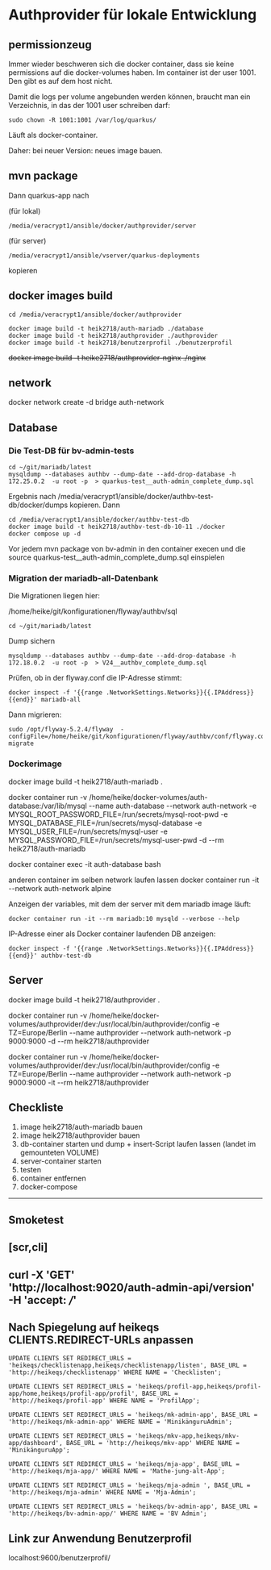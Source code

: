 # Authprovider für lokale Entwicklung

## permissionzeug

Immer wieder beschweren sich die docker container, dass sie keine permissions auf die docker-volumes haben. Im container ist der user 1001. Den
gibt es auf dem host nicht.

Damit die logs per volume angebunden werden können, braucht man ein Verzeichnis, in das der 1001 user schreiben darf:

```
sudo chown -R 1001:1001 /var/log/quarkus/
```

Läuft als docker-container.

Daher: bei neuer Version: neues image bauen.

## mvn package

Dann quarkus-app nach

(für lokal)
```
/media/veracrypt1/ansible/docker/authprovider/server
```
(für server)
```
/media/veracrypt1/ansible/vserver/quarkus-deployments
```

kopieren

## docker images build

```
cd /media/veracrypt1/ansible/docker/authprovider

docker image build -t heik2718/auth-mariadb ./database
docker image build -t heik2718/authprovider ./authprovider
docker image build -t heik2718/benutzerprofil ./benutzerprofil
```
~~docker image build -t heike2718/authprovider-nginx ./nginx~~

## network
docker network create -d bridge auth-network

## Database

### Die Test-DB für bv-admin-tests

```
cd ~/git/mariadb/latest
mysqldump --databases authbv --dump-date --add-drop-database -h 172.25.0.2  -u root -p  > quarkus-test__auth-admin_complete_dump.sql
```

Ergebnis nach /media/veracrypt1/ansible/docker/authbv-test-db/docker/dumps kopieren. Dann 

```
cd /media/veracrypt1/ansible/docker/authbv-test-db
docker image build -t heik2718/authbv-test-db-10-11 ./docker
docker compose up -d
```

Vor jedem mvn package von bv-admin in den container execen und die source quarkus-test__auth-admin_complete_dump.sql einspielen

### Migration der mariadb-all-Datenbank

Die Migrationen liegen hier:

/home/heike/git/konfigurationen/flyway/authbv/sql


```
cd ~/git/mariadb/latest
```

Dump sichern 

```
mysqldump --databases authbv --dump-date --add-drop-database -h 172.18.0.2  -u root -p  > V24__authbv_complete_dump.sql
```

Prüfen, ob in der flyway.conf die IP-Adresse stimmt:

```
docker inspect -f '{{range .NetworkSettings.Networks}}{{.IPAddress}}{{end}}' mariadb-all
```

Dann migrieren:

```
sudo /opt/flyway-5.2.4/flyway  -configFile=/home/heike/git/konfigurationen/flyway/authbv/conf/flyway.conf migrate
```


### Dockerimage

docker image build -t heik2718/auth-mariadb .

docker container run -v /home/heike/docker-volumes/auth-database:/var/lib/mysql --name auth-database --network auth-network -e MYSQL_ROOT_PASSWORD_FILE=/run/secrets/mysql-root-pwd -e MYSQL_DATABASE_FILE=/run/secrets/mysql-database -e MYSQL_USER_FILE=/run/secrets/mysql-user -e MYSQL_PASSWORD_FILE=/run/secrets/mysql-user-pwd -d --rm heik2718/auth-mariadb

docker container exec -it auth-database bash

anderen container im selben network laufen lassen
docker container run -it --network auth-network alpine

Anzeigen der variables, mit dem der server mit dem mariadb image läuft:

```
docker container run -it --rm mariadb:10 mysqld --verbose --help
```

IP-Adresse einer als Docker container laufenden DB anzeigen:

```
docker inspect -f '{{range .NetworkSettings.Networks}}{{.IPAddress}}{{end}}' authbv-test-db
```

## Server
docker image build -t heik2718/authprovider .

docker container run -v /home/heike/docker-volumes/authprovider/dev:/usr/local/bin/authprovider/config -e TZ=Europe/Berlin --name authprovider --network auth-network -p 9000:9000 -d --rm heik2718/authprovider

docker container run -v /home/heike/docker-volumes/authprovider/dev:/usr/local/bin/authprovider/config -e TZ=Europe/Berlin --name authprovider --network auth-network -p 9000:9000 -it --rm heik2718/authprovider

## Checkliste
1) image heik2718/auth-mariadb bauen
2) image heik2718/authprovider bauen
3) db-container starten und dump + insert-Script laufen lassen (landet im gemounteten VOLUME)
4) server-container starten
5) testen
6) container entfernen
7) docker-compose

---

## Smoketest

[scr,cli]
----
curl -X 'GET' \
  'http://localhost:9020/auth-admin-api/version' \
  -H 'accept: */*'
----

## Nach Spiegelung auf heikeqs CLIENTS.REDIRECT-URLs anpassen 

```
UPDATE CLIENTS SET REDIRECT_URLS = 'heikeqs/checklistenapp,heikeqs/checklistenapp/listen', BASE_URL = 'http://heikeqs/checklistenapp' WHERE NAME = 'Checklisten';

UPDATE CLIENTS SET REDIRECT_URLS = 'heikeqs/profil-app,heikeqs/profil-app/home,heikeqs/profil-app/profil', BASE_URL = 'http://heikeqs/profil-app' WHERE NAME = 'ProfilApp';

UPDATE CLIENTS SET REDIRECT_URLS = 'heikeqs/mk-admin-app', BASE_URL = 'http://heikeqs/mk-admin-app' WHERE NAME = 'MinikänguruAdmin';

UPDATE CLIENTS SET REDIRECT_URLS = 'heikeqs/mkv-app,heikeqs/mkv-app/dashboard', BASE_URL = 'http://heikeqs/mkv-app' WHERE NAME = 'MinikänguruApp';

UPDATE CLIENTS SET REDIRECT_URLS = 'heikeqs/mja-app', BASE_URL = 'http://heikeqs/mja-app/' WHERE NAME = 'Mathe-jung-alt-App';

UPDATE CLIENTS SET REDIRECT_URLS = 'heikeqs/mja-admin ', BASE_URL = 'http://heikeqs/mja-admin' WHERE NAME = 'Mja-Admin';

UPDATE CLIENTS SET REDIRECT_URLS = 'heikeqs/bv-admin-app', BASE_URL = 'http://heikeqs/bv-admin-app/' WHERE NAME = 'BV Admin';
```


## Link zur Anwendung Benutzerprofil

localhost:9600/benutzerprofil/


